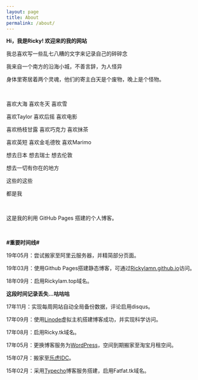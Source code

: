 ```yaml
---
layout: page
title: About
permalink: /about/
---
```

**Hi，我是Ricky! 欢迎来的我的网站** 

我总喜欢写一些乱七八糟的文字来记录自己的碎碎念

我来自一个南方的沿海小城，不善言辞，为人怪异

身体里寄居着两个灵魂，他们的寄主白天是个废物，晚上是个怪物。

<br>

喜欢大海 喜欢冬天 喜欢雪

喜欢Taylor 喜欢后摇 喜欢电影

喜欢杨枝甘露 喜欢巧克力 喜欢抹茶

喜欢英短 喜欢金毛德牧 喜欢Marimo

想去日本 想去瑞士 想去伦敦

想去一切有你在的地方

这些的这些

都是我

<br>

这是我的利用 GitHub Pages 搭建的个人博客。

<br>

**#重要时间线#**

19年05月：尝试搬家至阿里云服务器，并精简部分页面。

19年03月：使用Github Pages搭建静态博客，可通过<a href="https://Rickylamn.github.io/">Rickylamn.github.io</a>访问。

18年09月：启用Rickylam.top域名。

**这段时间记录丢失...咕咕咕**

17年11月：实现每周网站自动全局备份数据，评论启用disqus。

17年09月：使用<a href="https://www.linode.com/">Linode</a>虚拟主机搭建博客成功，并实现科学访问。

17年08月：启用Ricky.tk域名。

17年05月：更换博客服务为<a href="https://cn.wordpress.org/">WordPress</a>，空间到期搬家至淘宝月租空间。

15年07月：搬家至<a href="https://lehuidc.com/">乐虎IDC</a>。

15年02月：采用<a href="http://typecho.org/">Typecho</a>博客服务搭建，启用Fatfat.tk域名。

